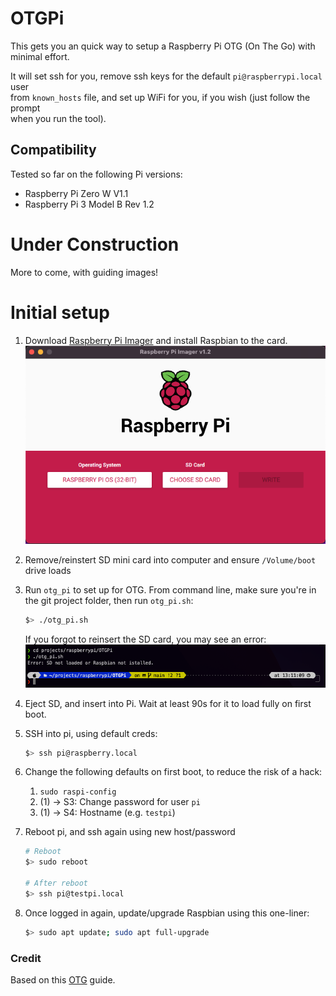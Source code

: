# OTGPi
This gets you an quick way to setup a Raspberry Pi OTG (On The Go) with minimal effort.

It will set ssh for you, remove ssh keys for the default `pi@raspberrypi.local` user  
from `known_hosts` file, and set up WiFi for you, if you wish (just follow the prompt  
when you run the tool).

## Compatibility
Tested so far on the following Pi versions:
- Raspberry Pi Zero W V1.1
- Raspberry Pi 3 Model B Rev 1.2


# Under Construction
More to come, with guiding images!


# Initial setup
1. Download [Raspberry Pi Imager] and install Raspbian to the card.
   ![pi Imager]

2. Remove/reinstert SD mini card into computer and ensure `/Volume/boot` drive loads

3. Run `otg_pi` to set up for OTG.
   From command line, make sure you're in the git project folder, then run `otg_pi.sh`:
   ```bash
   $> ./otg_pi.sh
   ```
   If you forgot to reinsert the SD card, you may see an error:
   ![otg-pi]

4. Eject SD, and insert into Pi. Wait at least 90s for it to load fully on first boot.

5. SSH into pi, using default creds:  
   ```bash
   $> ssh pi@raspberry.local
   ```   
6. Change the following defaults on first boot, to reduce the risk of a hack:
   1. `sudo raspi-config`
   2. (1) -> S3: Change password for user `pi`
   3. (1) -> S4: Hostname (e.g. `testpi`)

7. Reboot pi, and ssh again using new host/password
    ```bash
    # Reboot
    $> sudo reboot

    # After reboot
    $> ssh pi@testpi.local
    ```
8. Once logged in again, update/upgrade Raspbian using this one-liner:
   ```bash
   $> sudo apt update; sudo apt full-upgrade
   ```


### Credit
Based on this [OTG] guide.

[Raspberry Pi Imager]: https://www.raspberrypi.org/downloads/
[OTG]: https://gist.github.com/gbaman/975e2db164b3ca2b51ae11e45e8fd40a
[pi Imager]: images/pi-imager.png
[otg-pi]: images/otg-pi.png